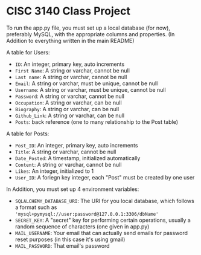 # CISC 3140 Class Project

To run the app.py file, you must set up a local database (for now), preferably MySQL, with the appropriate columns and properties. 
(In Addition to everything written in the main README)

A table for Users:
- `ID`: An integer, primary key, auto increments 
- `First Name`: A string or varchar, cannot be null
- `Last name`: A string or varchar, cannot be null
- `Email`: A string or varchar, must be unique, cannot be null
- `Username`: A string or varchar, must be unique, cannot be null 
- `Password`: A string or varchar, cannot be null 
- `Occupation`: A string or varchar, can be null
- `Biography`: A string or varchar, can be null
- `Github_Link`: A string or varchar, can be null
- `Posts`: back reference (one to many relationship to the Post table)


A table for Posts:
- `Post_ID`: An integer, primary key, auto increments
- `Title`: A string or varchar, cannot be null
- `Date_Posted`: A timestamp, initialized automatically
- `Content`: A string or varchar, cannot be null
- `Likes`: An integer, initialized to 1
- `User_ID`: A foriegn key integer, each "Post" must be created by one user


In Addition, you must set up 4 environment variables:
- `SQLALCHEMY_DATABASE_URI`: The URI for you local database, which follows a format such as `'mysql+pymysql://user:password@127.0.0.1:3306/dbName'`
- `SECRET_KEY`: A "secret" key for performing certain operations, usually a random sequence of characters (one given in app.py)
- `MAIL_USERNAME`: Your email that can actually send emails for password reset purposes (in this case it's using gmail)
- `MAIL_PASSWORD`: That email's password
